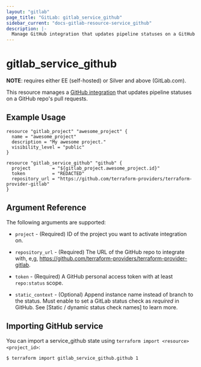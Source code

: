 ```yaml
---
layout: "gitlab"
page_title: "GitLab: gitlab_service_github"
sidebar_current: "docs-gitlab-resource-service_github"
description: |-
  Manage GitHub integration that updates pipeline statuses on a GitHub repo's pull requests.
---
```


# gitlab\_service\_github

**NOTE**: requires either EE (self-hosted) or Silver and above (GitLab.com).

This resource manages a [GitHub integration](https://docs.gitlab.com/ee/user/project/integrations/github.html) that updates pipeline statuses on a GitHub repo's pull requests.

## Example Usage

```hcl
resource "gitlab_project" "awesome_project" {
  name = "awesome_project"
  description = "My awesome project."
  visibility_level = "public"
}

resource "gitlab_service_github" "github" {
  project        = "${gitlab_project.awesome_project.id}"
  token          = "REDACTED"
  repository_url = "https://github.com/terraform-providers/terraform-provider-gitlab"
}
```

## Argument Reference

The following arguments are supported:

* `project` - (Required) ID of the project you want to activate integration on.

* `repository_url` - (Required) The URL of the GitHub repo to integrate with, e,g, https://github.com/terraform-providers/terraform-provider-gitlab.

* `token` - (Required) A GitHub personal access token with at least `repo:status` scope.

* `static_context` - (Optional) Append instance name instead of branch to the status. Must enable to set a GitLab status check as _required_ in GitHub. See [Static / dynamic status check names] to learn more. 

## Importing GitHub service

 You can import a service_github state using `terraform import <resource> <project_id>`:

```bash
$ terraform import gitlab_service_github.github 1
```